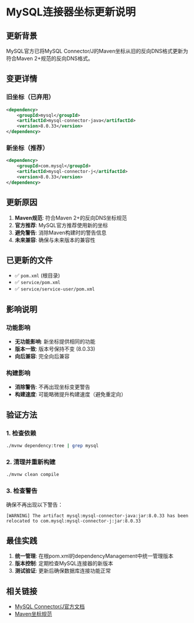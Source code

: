# MySQL连接器坐标更新说明

## 更新背景

MySQL官方已将MySQL Connector/J的Maven坐标从旧的反向DNS格式更新为符合Maven 2+规范的反向DNS格式。

## 变更详情

### 旧坐标（已弃用）
```xml
<dependency>
    <groupId>mysql</groupId>
    <artifactId>mysql-connector-java</artifactId>
    <version>8.0.33</version>
</dependency>
```

### 新坐标（推荐）
```xml
<dependency>
    <groupId>com.mysql</groupId>
    <artifactId>mysql-connector-j</artifactId>
    <version>8.0.33</version>
</dependency>
```

## 更新原因

1. **Maven规范**: 符合Maven 2+的反向DNS坐标规范
2. **官方推荐**: MySQL官方推荐使用新的坐标
3. **避免警告**: 消除Maven构建时的警告信息
4. **未来兼容**: 确保与未来版本的兼容性

## 已更新的文件

- ✅ `pom.xml` (根目录)
- ✅ `service/pom.xml`
- ✅ `service/service-user/pom.xml`

## 影响说明

### 功能影响
- **无功能影响**: 新坐标提供相同的功能
- **版本一致**: 版本号保持不变 (8.0.33)
- **向后兼容**: 完全向后兼容

### 构建影响
- **消除警告**: 不再出现坐标变更警告
- **构建速度**: 可能略微提升构建速度（避免重定向）

## 验证方法

### 1. 检查依赖
```bash
./mvnw dependency:tree | grep mysql
```

### 2. 清理并重新构建
```bash
./mvnw clean compile
```

### 3. 检查警告
确保不再出现以下警告：
```
[WARNING] The artifact mysql:mysql-connector-java:jar:8.0.33 has been relocated to com.mysql:mysql-connector-j:jar:8.0.33
```

## 最佳实践

1. **统一管理**: 在根pom.xml的dependencyManagement中统一管理版本
2. **版本控制**: 定期检查MySQL连接器的新版本
3. **测试验证**: 更新后确保数据库连接功能正常

## 相关链接

- [MySQL Connector/J官方文档](https://dev.mysql.com/doc/connector-j/8.0/en/)
- [Maven坐标规范](https://maven.apache.org/guides/mini/guide-naming-conventions.html) 
